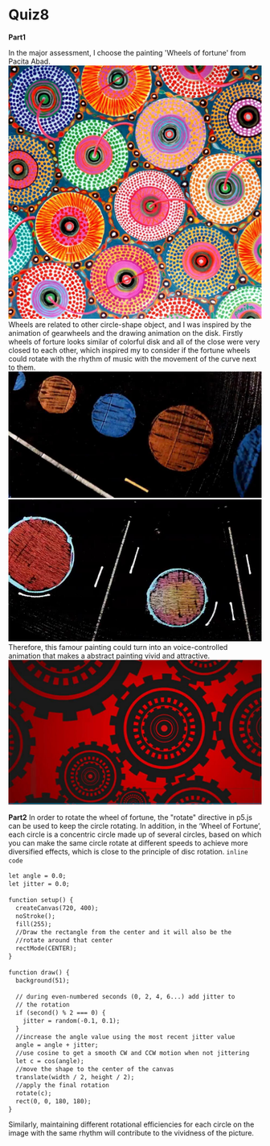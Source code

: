 # Quiz8

__Part1__ 

In the major assessment, I choose the painting 'Wheels of fortune' from Pacita Abad.
![An image of wheels of forture](asset/Pacita%20Abad%20Wheels%20of%20fortune.jpg)
Wheels are related to other circle-shape object, and I was inspired by the animation of gearwheels and the drawing animation on the disk. Firstly wheels of forture looks similar of colorful disk and all of the close were very closed to each other, which inspired my to consider if the fortune wheels could rotate with the rhythm of music with the movement of the curve next to them. 
![An image of circle and curve animation](asset/blackwheels.jpg)
![An image of circle and curve animation](asset/blackwheels2.jpg)
Therefore, this famour painting could turn into an voice-controlled animation that makes a abstract painting vivid and attractive.
![An image of red and black wheels](asset/wheels.jpg)

__Part2__ 
In order to rotate the wheel of fortune,  the "rotate" directive in p5.js can be used to keep the circle rotating. In addition, in the ‘Wheel of Fortune’, each circle is a concentric circle made up of several circles, based on which you can make the same circle rotate at different speeds to achieve more diversified effects, which is close to the principle of disc rotation. 
`inline code`
```
let angle = 0.0;
let jitter = 0.0;

function setup() {
  createCanvas(720, 400);
  noStroke();
  fill(255);
  //Draw the rectangle from the center and it will also be the
  //rotate around that center
  rectMode(CENTER);
}

function draw() {
  background(51);

  // during even-numbered seconds (0, 2, 4, 6...) add jitter to
  // the rotation
  if (second() % 2 === 0) {
    jitter = random(-0.1, 0.1);
  }
  //increase the angle value using the most recent jitter value
  angle = angle + jitter;
  //use cosine to get a smooth CW and CCW motion when not jittering
  let c = cos(angle);
  //move the shape to the center of the canvas
  translate(width / 2, height / 2);
  //apply the final rotation
  rotate(c);
  rect(0, 0, 180, 180);
}

```



Similarly, maintaining different rotational efficiencies for each circle on the image with the same rhythm will contribute to the vividness of the picture.